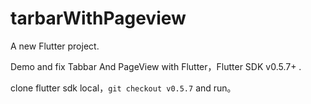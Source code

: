 # tarbarWithPageview

A new Flutter project.

Demo and fix Tabbar And PageView with Flutter，Flutter SDK v0.5.7+ .

clone flutter sdk local，`git checkout v0.5.7` and run。
